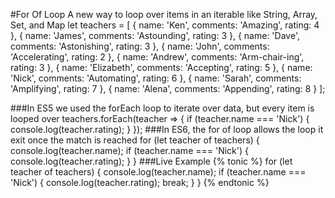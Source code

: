 #For Of Loop
A new way to loop over items in an iterable like String, Array, Set, and Map
      let teachers = [
          { name: 'Ken', comments: 'Amazing', rating: 4 },
          { name: 'James', comments: 'Astounding', rating: 3 },
          { name: 'Dave', comments: 'Astonishing', rating: 3 },
          { name: 'John', comments: 'Accelerating', rating: 2 },
          { name: 'Andrew', comments: 'Arm-chair-ing', rating: 3 },
          { name: 'Elizabeth', comments: 'Accepting', rating: 5 },
          { name: 'Nick', comments: 'Automating', rating: 6 },
          { name: 'Sarah', comments: 'Amplifying', rating: 7 },
          { name: 'Alena', comments: 'Appending', rating: 8 }
      ];

###In ES5 we used the forEach loop to iterate over data, but every item is looped over
      teachers.forEach(teacher => {
        if (teacher.name === 'Nick') {
          console.log(teacher.rating);
        }
      });
###In ES6, the for of loop allows the loop it exit once the match is reached
      for (let teacher of teachers) {
        console.log(teacher.name);
        if (teacher.name === 'Nick') {
          console.log(teacher.rating);
        }
      }
###Live Example
{% tonic %}
for (let teacher of teachers) {
  console.log(teacher.name);
  if (teacher.name === 'Nick') {
    console.log(teacher.rating);
    break;
  }
}
{% endtonic %}
